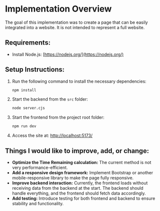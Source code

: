 # Implementation Overview

The goal of this implementation was to create a page that can be easily integrated into a website. It is not intended to represent a full website.

## Requirements:
- Install Node.js: [https://nodejs.org/](https://nodejs.org/)

## Setup Instructions:

1. Run the following command to install the necessary dependencies:
   ```bash
   npm install
   ```

2. Start the backend from the `src` folder:
   ```bash
   node server.cjs
   ```

3. Start the frontend from the project root folder:
   ```bash
   npm run dev
   ```

4. Access the site at:
   [http://localhost:5173/](http://localhost:5173/)

## Things I would like to improve, add, or change:

- **Optimize the Time Remaining calculation:** The current method is not very performance-efficient.
- **Add a responsive design framework:** Implement Bootstrap or another mobile-responsive library to make the page fully responsive.
- **Improve backend interaction:** Currently, the frontend loads without receiving data from the backend at the start. The backend should handle everything, and the frontend should fetch data accordingly.
- **Add testing:** Introduce testing for both frontend and backend to ensure stability and functionality.